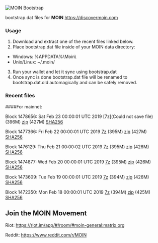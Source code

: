 ![MOIN Bootstrap](https://i.imgur.com/KjM1jMp.jpg)

bootstrap.dat files for **MOIN** https://discovermoin.com

### Usage

1. Download and extract one of the recent files linked below.
2. Place bootstrap.dat file inside of your MOIN data directory:
 - Windows: %APPDATA%\Moin\
 - Unix/Linux: ~/.moin/
3. Run your wallet and let it sync using bootstrap.dat
4. Once sync is done bootstrap.dat file will be renamed to bootstrap.dat.old automagically and can be safely removed.


### Recent files

####For mainnet:

Block 1478656: Sat Feb 23 00:00:01 UTC 2019 [7z](Could not save file) (396M) [zip]() (427M) [SHA256]()

Block 1477366: Fri Feb 22 00:00:01 UTC 2019 [7z](https://transfer.sh/Ctnl4/bootstrap.dat.20190222.7z) (395M) [zip](https://transfer.sh/sVPtZ/bootstrap.dat.20190222.zip) (427M) [SHA256](https://transfer.sh/Id6AH/sha256.txt)

Block 1476129: Thu Feb 21 00:00:02 UTC 2019 [7z](https://transfer.sh/L06S4/bootstrap.dat.20190221.7z) (395M) [zip](https://transfer.sh/15hTu8/bootstrap.dat.20190221.zip) (426M) [SHA256](https://transfer.sh/AFK8L/sha256.txt)

Block 1474877: Wed Feb 20 00:00:01 UTC 2019 [7z](https://transfer.sh/85ZDa/bootstrap.dat.20190220.7z) (395M) [zip](https://transfer.sh/yIwt7/bootstrap.dat.20190220.zip) (426M) [SHA256](https://transfer.sh/cBt8Y/sha256.txt)

Block 1473609: Tue Feb 19 00:00:01 UTC 2019 [7z](https://transfer.sh/JZtCK/bootstrap.dat.20190219.7z) (394M) [zip](https://transfer.sh/11MzMt/bootstrap.dat.20190219.zip) (426M) [SHA256](https://transfer.sh/h4AVN/sha256.txt)

Block 1472350: Mon Feb 18 00:00:01 UTC 2019 [7z](https://transfer.sh/14Saq5/bootstrap.dat.20190218.7z) (394M) [zip](https://transfer.sh/hYPuT/bootstrap.dat.20190218.zip) (425M) [SHA256](https://transfer.sh/PgAta/sha256.txt)

## Join the MOIN Movement

Riot: https://riot.im/app/#/room/#moin-general:matrix.org

Reddit: https://www.reddit.com/r/MOIN
